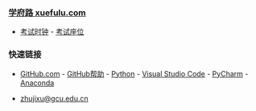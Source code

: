 ### **[学府路 xuefulu.com](http://xuefulu.com/)**

+ [考试时钟](http://508cst.gcu.edu.cn/clock/) - [考试座位](http://508cst.gcu.edu.cn/seat/)

### **快速链接**
+ [GitHub.com](https://github.com/login) - [GitHub帮助](https://help.github.com/cn) - [Python](https://www.python.org/) - [ Visual Studio Code](https://code.visualstudio.com/) - [PyCharm](http://www.jetbrains.com/pycharm/download/) - [Anaconda](https://www.anaconda.com/products/individual#Downloads)

+ <zhujixu@gcu.edu.cn>
